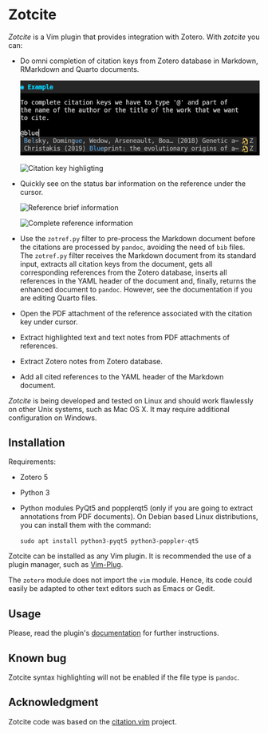 # Zotcite

_Zotcite_ is a Vim plugin that provides integration with Zotero. With
_zotcite_ you can:

  - Do omni completion of citation keys from Zotero database in
    Markdown, RMarkdown and Quarto documents.

    ![Omni completion](https://raw.githubusercontent.com/jalvesaq/zotcite/master/zotcite_completion.gif "omni completion")

    ![Citation key highligting](https://raw.githubusercontent.com/jalvesaq/zotcite/master/zotcite_conceal.gif "Citation key highlighting")

  - Quickly see on the status bar information on the reference under the cursor.

    ![Reference brief information](https://raw.githubusercontent.com/jalvesaq/zotcite/master/zotcite_info.gif "Reference brief information")

    ![Complete reference information](https://raw.githubusercontent.com/jalvesaq/zotcite/master/zotcite_more_info.gif "Complete reference information")

  - Use the `zotref.py` filter to pre-process the Markdown document before the
    citations are processed by `pandoc`, avoiding the need of `bib` files. The
    `zotref.py` filter receives the Markdown document from its standard input,
    extracts all citation keys from the document, gets all corresponding
    references from the Zotero database, inserts all references in the YAML
    header of the document and, finally, returns the enhanced document to
    `pandoc`. However, see the documentation if you are editing Quarto files.

  - Open the PDF attachment of the reference associated with the citation key
    under cursor.

  - Extract highlighted text and text notes from PDF attachments of
    references.

  - Extract Zotero notes from Zotero database.

  - Add all cited references to the YAML header of the Markdown document.

_Zotcite_ is being developed and tested on Linux and should work flawlessly on
other Unix systems, such as Mac OS X. It may require additional configuration
on Windows.


## Installation

Requirements:

  - Zotero 5

  - Python 3

  - Python modules PyQt5 and popplerqt5 (only if you are going to extract
    annotations from PDF documents). On Debian based Linux distributions, you
    can install them with the command:

    `sudo apt install python3-pyqt5 python3-poppler-qt5`

Zotcite can be installed as any Vim plugin. It is recommended the use of a
plugin manager, such as [Vim-Plug](https://github.com/junegunn/vim-plug).

The `zotero` module does not import the `vim` module. Hence, its code could
easily be adapted to other text editors such as Emacs or Gedit.

## Usage

Please, read the plugin's
[documentation](https://raw.githubusercontent.com/jalvesaq/zotcite/master/doc/zotcite.txt)
for further instructions.

## Known bug

Zotcite syntax highlighting will not be enabled if the file type is `pandoc`.

## Acknowledgment

Zotcite code was based on the
[citation.vim](https://github.com/rafaqz/citation.vim) project.

